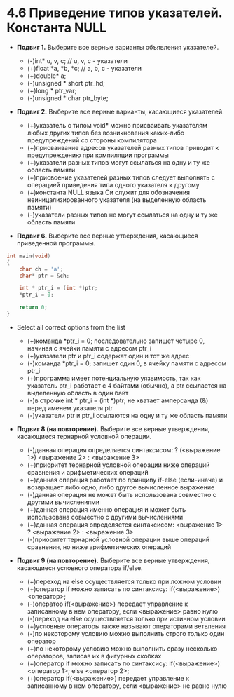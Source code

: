 # 4.6 Приведение типов указателей. Константа NULL

* **Подвиг 1.** Выберите все верные варианты объявления указателей.
  * (-)int* u, v, c; // u, v, c - указатели
  * (+)float *a, *b, *c; // a, b, c - указатели
  * (+)double* a;
  * (-)unsigned * short ptr_hd;
  * (+)long * ptr_var;
  * (-)unsigned * char ptr_byte;
 
* **Подвиг 2.** Выберите все верные варианты, касающиеся указателей.
  * (+)указатель с типом void* можно присваивать указателям любых других типов без возникновения каких-либо предупреждений со стороны компилятора
  * (+)присваивание адресов указателей разных типов приводит к предупреждению при компиляции программы
  * (+)указатели разных типов могут ссылаться на одну и ту же область памяти
  * (+)присвоение указателей разных типов следует выполнять с операцией приведения типа одного указателя к другому
  * (+)константа NULL языка Си служит для обозначения неиницализированного указателя (на выделенную область памяти)
  * (-)указатели разных типов не могут ссылаться на одну и ту же область памяти
 
* **Подвиг 6.** Выберите все верные утверждения, касающиеся приведенной программы.
```C
int main(void)
{
    char ch = 'a';
    char* ptr = &ch;

    int * ptr_i = (int *)ptr;
    *ptr_i = 0;

    return 0;
}
```
* Select all correct options from the list
  * (+)команда *ptr_i = 0; последовательно запишет четыре 0, начиная с ячейки памяти с адресом ptr_i
  * (+)указатели ptr и ptr_i содержат один и тот же адрес
  * (-)команда *ptr_i = 0; запишет один 0, в ячейку памяти с адресом ptr_i
  * (+)программа имеет потенциальную уязвимость, так как указатель ptr_i работает с 4 байтами (обычно), а ptr ссылается на выделенную область в один байт
  * (-)в строчке int * ptr_i = (int *)ptr; не хватает амперсанда (&) перед именем указателя ptr
  * (-)указатели ptr и ptr_i ссылаются на одну и ту же область памяти

* **Подвиг 8 (на повторение).** Выберите все верные утверждения, касающиеся тернарной условной операции.
  * (-)данная операция определяется синтаксисом: ? (<выражение 1>) <выражение 2> : <выражение 3>
  * (+)приоритет тернарной условной операции ниже операций сравнения и арифметических операций
  * (+)данная операция работает по принципу if-else (если-иначе) и возвращает либо одно, либо другое вычисленное выражение
  * (-)данная операция не может быть использована совместно с другими вычислениями
  * (+)данная операция именно операция и может быть использована совместно с другими вычислениями
  * (+)данная операция определяется синтаксисом: <выражение 1> ? <выражение 2> : <выражение 3>
  * (-)приоритет тернарной условной операции выше операций сравнения, но ниже арифметических операций

* **Подвиг 9 (на повторение).** Выберите все верные утверждения, касающиеся условного оператора if/else.
  * (+)переход на else осуществляется только при ложном условии
  * (+)оператор if можно записать по синтаксису: if(<выражение>) <оператор>;
  * (-)оператор if(<выражение>) передает управление к записанному в нем оператору, если <выражение> равно нулю
  * (-)переход на else осуществляется только при истинном условии
  * (+)условные операторы также называют операторами ветвления
  * (-)по некоторому условию можно выполнить строго только один оператор
  * (+)по некоторому условию можно выполнить сразу несколько операторов, записав их в фигурных скобках
  * (+)оператор if можно записать по синтаксису: if(<выражение>) <оператор 1>; else <оператор 2>;
  * (+)оператор if(<выражение>) передает управление к записанному в нем оператору, если <выражение> не равно нулю

